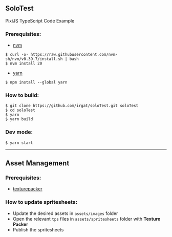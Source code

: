 SoloTest
---

PixiJS TypeScript Code Example

### Prerequisites:

- [nvm](https://nodejs.org/en/download/package-manager)
```
$ curl -o- https://raw.githubusercontent.com/nvm-sh/nvm/v0.39.7/install.sh | bash
$ nvm install 20
```
- [yarn](https://classic.yarnpkg.com/lang/en/docs/install)
```
$ npm install --global yarn
```

### How to build:

```
$ git clone https://github.com/irgat/soloTest.git soloTest
$ cd soloTest
$ yarn
$ yarn build
```

### Dev mode:

```
$ yarn start
```

---

## Asset Management

### Prerequisites:

- [texturepacker](https://www.codeandweb.com/texturepacker)

### How to update spritesheets:

- Update the desired assets in `assets/images` folder
- Open the relevant `tps` files in `assets/spritesheets` folder with **Texture Packer**
- Publish the spritesheets